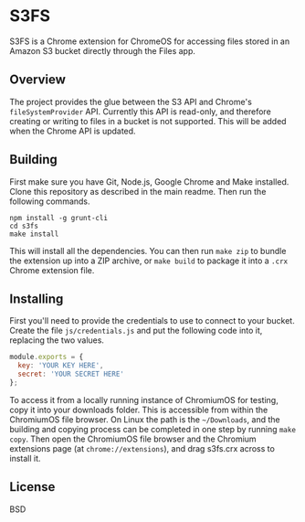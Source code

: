 # S3FS

S3FS is a Chrome extension for ChromeOS for accessing files stored in an Amazon S3 bucket directly through the Files app.

## Overview

The project provides the glue between the S3 API and Chrome's `fileSystemProvider` API. Currently this API is read-only, and therefore creating or writing to files in a bucket is not supported. This will be added when the Chrome API is updated.

## Building

First make sure you have Git, Node.js, Google Chrome and Make installed. Clone this repository as described in the main readme. Then run the following commands.

```
npm install -g grunt-cli
cd s3fs
make install
```

This will install all the dependencies. You can then run `make zip` to bundle the extension up into a ZIP archive, or `make build` to package it into a `.crx` Chrome extension file.

## Installing

First you'll need to provide the credentials to use to connect to your bucket. Create the file `js/credentials.js` and put the following code into it, replacing the two values.

```js
module.exports = {
  key: 'YOUR KEY HERE',
  secret: 'YOUR SECRET HERE'
};
```

To access it from a locally running instance of ChromiumOS for testing, copy it into your downloads folder. This is accessible from within the ChromiumOS file browser. On Linux the path is the `~/Downloads`, and the building and copying process can be completed in one step by running `make copy`. Then open the ChromiumOS file browser and the Chromium extensions page (at `chrome://extensions`), and drag s3fs.crx across to install it.

## License

BSD
